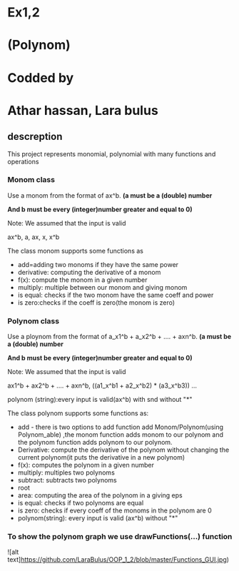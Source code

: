 
# Ex1,2

# (Polynom)

# Codded by

# Athar hassan, Lara bulus

## **descreption**

This project represents monomial, polynomial with many functions and operations

### **Monom class**

Use a monom from the format of ax^b. **(a must be a (double) number**

**And b must be every (integer)number greater and equal to 0)**

Note: We assumed that the input is valid

ax^b, a, ax, x, x^b

The class monom supports some functions as

- add=adding two monoms if they have the same power
- derivative: computing the derivative of a monom
- f(x): compute the monom in a given number
- multiply: multiple between our monom and giving monom
- is equal: checks if the two monom have the same coeff and power
- is zero:checks if the coeff is zero(the monom is zero)

### **Polynom class**

Use a ploynom from the format of a\_x1^b + a\_x2^b + .... + axn^b. **(a must be a (double) number**

**And b must be every (integer)number greater and equal to 0)**

Note: We assumed that the input is valid

ax1^b + ax2^b + .... + axn^b, ((a1\_x^b1 + a2\_x^b2) \* (a3\_x^b3)) …

polynom (string):every input is valid(ax^b) with snd without &quot;\*&quot;

The class polynom supports some functions as:

- add - there is two options to add function add Monom/Polynom(using Polynom\_able) ,the monom function adds monom to our polynom and the polynom function adds polynom to our polynom.
- Derivative: compute the derivative of the polynom without changing the current polynom(it puts the derivative in a new polynom)
- f(x): computes the polynom in a given number
- multiply: multiples two polynoms
- subtract: subtracts two polynoms
- root
- area: computing the area of the polynom in a giving eps
- is equal: checks if two polynoms are equal
- is zero: checks if every coeff of the monoms in the polynom are 0
- polynom(string): every input is valid (ax^b) without &quot;\*&quot;

### **To show the polynom graph we use drawFunctions(…) function**

![alt text]https://github.com/LaraBulus/OOP_1_2/blob/master/Functions_GUI.jpg)
